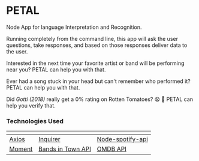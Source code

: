 # PETAL

Node App for language Interpretation and Recognition. 

Running completely from the command line, this app will ask the user questions, take responses, and based on those responses deliver data to the user.

Interested in the next time your favorite artist or band will be performing near you? PETAL can help you with that.

Ever had a song stuck in your head but can't remember who performed it? PETAL can help you with that.

Did _Gotti (2018)_ really get a 0% rating on Rotten Tomatoes? :anguished: :grimacing: PETAL can help you verify that. 

### Technologies Used
[]() | []() | []()
------------------ | -------------------- | --------------------
[Axios](https://www.npmjs.com/package/axios) | [Inquirer](https://github.com/SBoudrias/Inquirer.js) | [Node-spotify-api](https://www.npmjs.com/package/node-spotify-api)
[Moment](https://www.npmjs.com/package/moment) | [Bands in Town API](http://www.artists.bandsintown.com/bandsintown-api) | [OMDB API](http://www.omdbapi.com/)


